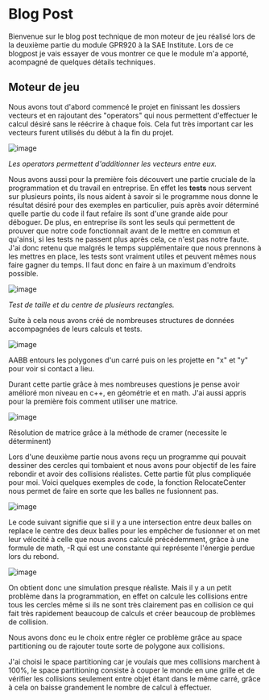 # Blog Post

Bienvenue sur le blog post technique de mon moteur de jeu réalisé lors de la deuxième partie du module GPR920 à la SAE Institute.
Lors de ce blogpost je vais essayer de vous montrer ce que le module m'a apporté, acompagné de quelques détails techniques.

## Moteur de jeu

Nous avons tout d'abord commencé le projet en finissant les dossiers vecteurs et en rajoutant des "operators" qui nous permettent d'effectuer le calcul désiré sans le réécrire à chaque fois. Cela fut très important car les vecteurs furent utilisés du début à la fin du projet.

![image](https://user-images.githubusercontent.com/71375990/126193762-27c1256c-889e-44dd-9edb-7022630af686.png)

_Les operators permettent d'additionner les vecteurs entre eux._

Nous avons aussi pour la première fois découvert une partie cruciale de la programmation et du travail en entreprise. En effet les  **tests** nous servent sur plusieurs points, ils nous aident à savoir si le programme nous donne le résultat désiré pour des exemples en particulier, puis après avoir déterminé quelle partie du code il faut refaire ils sont d'une grande aide pour déboguer. De plus, en entreprise ils sont les seuls qui permettent de prouver que notre code fonctionnait avant de le mettre en commun et qu'ainsi, si les tests ne passent plus après cela, ce n'est pas notre faute. J'ai donc retenu que malgrés le temps supplémentaire que nous prennons à les mettres en place, les tests sont vraiment utiles et peuvent mêmes nous faire gagner du temps. Il faut donc en faire à un maximum d'endroits possible.

![image](https://user-images.githubusercontent.com/71375990/126197453-4ffcef6e-e387-40e7-8024-83daf7ae00fb.png)

_Test de taille et du centre de plusieurs rectangles._

Suite à cela nous avons créé de nombreuses structures de données accompagnées de leurs calculs et tests.

![image](https://user-images.githubusercontent.com/71375990/126197506-d368858c-6582-4c30-98e1-f1ded191e594.png)

AABB entours les polygones d'un carré puis on les projette en "x" et "y" pour voir si contact a lieu.

Durant cette partie grâce à mes nombreuses questions je pense avoir amélioré mon niveau en c++, en géométrie et en math. J'ai aussi appris pour la première fois comment utiliser une matrice.

![image](https://user-images.githubusercontent.com/71375990/126194261-c032d48b-977e-4aee-afc6-a5223b808aa5.png)

Résolution de matrice grâce à la méthode de cramer (necessite le déterminent)


Lors d'une deuxième partie nous avons reçu un programme qui pouvait dessiner des cercles qui tombaient et nous avons pour objectif de les faire rebondir et avoir des collisions réalistes. Cette partie fût plus compliquée pour moi. Voici quelques exemples de code, la fonction RelocateCenter nous permet de faire en sorte que les balles ne fusionnent pas.

![image](https://user-images.githubusercontent.com/71375990/126194350-8f93a1a4-5bd6-44bc-b853-a4ef0bec2667.png)

Le code suivant signifie que si il y a une intersection entre deux balles on replace le centre des deux balles pour les empêcher de fusionner et on met leur vélocité à celle que nous avons calculé précédemment, grâce à une formule de math, -R qui est une constante qui représente l'énergie perdue lors du rebond.

![image](https://user-images.githubusercontent.com/71375990/126194507-77ea2daa-90d5-4c24-8311-92514429c5f7.png)

On obtient donc une simulation presque réaliste. Mais il y a un petit problème dans la programmation, en effet on calcule les collisions entre tous les cercles même si ils ne sont très clairement pas en collision ce qui fait très rapidement beaucoup de calculs et créer beaucoup de problèmes de collision.

Nous avons donc eu le choix entre régler ce problème grâce au space partitioning ou de rajouter toute sorte de polygone aux collisions.

J'ai choisi le space partitioning car je voulais que mes collisions marchent à 100%, le space partitioning consiste à couper le monde en une grille et de vérifier les collisions seulement entre objet étant dans le même carré, grâce à cela on baisse grandement le nombre de calcul à effectuer.
